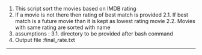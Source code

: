 
1.   This script sort the movies based on IMDB rating
2.   If a movie is not there then rating of best match is provided
2.1. If best match is a future movie than it is kept as lowest rating movie
2.2. Movies with same rating are sorted with name 
3.   assumptions :
3.1.  directory to be provided after bash command
4.   Output file :final_rate.txt
---------------------------------------------------------------------------

